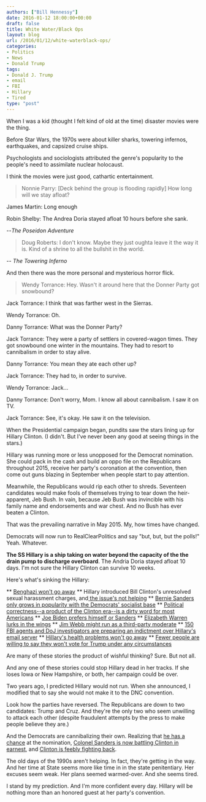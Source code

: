```yaml
---
authors: ["Bill Hennessy"]
date: 2016-01-12 18:00:00+00:00
draft: false
title: White Water/Black Ops
layout: blog
url: /2016/01/12/white-waterblack-ops/
categories:
- Politics
- News
- Donald Trump
tags:
- Donald J. Trump
- email
- FBI
- Hillary
- Tired
type: "post"
---
```




When I was a kid (thought I felt kind of old at the time) disaster movies were the thing.

Before Star Wars, the 1970s were about killer sharks, towering infernos, earthquakes, and capsized cruise ships.

Psychologists and sociologists attributed the genre's popularity to the people's need to assimilate nuclear holocaust.

I think the movies were just good, cathartic entertainment.


> Nonnie Parry: [Deck behind the group is flooding rapidly] How long will we stay afloat?

James Martin: Long enough

Robin Shelby: The Andrea Doria stayed afloat 10 hours before she sank.

--_The Poseidon Adventure_










> Doug Roberts: I don't know. Maybe they just oughta leave it the way it is. Kind of a shrine to all the bullshit in the world.

-- _The Towering Inferno_



And then there was the more personal and mysterious horror flick.



> Wendy Torrance: Hey. Wasn't it around here that the Donner Party got snowbound?

Jack Torrance: I think that was farther west in the Sierras.

Wendy Torrance: Oh.

Danny Torrance: What was the Donner Party?

Jack Torrance: They were a party of settlers in covered-wagon times. They got snowbound one winter in the mountains. They had to resort to cannibalism in order to stay alive.

Danny Torrance: You mean they ate each other up?

Jack Torrance: They had to, in order to survive.

Wendy Torrance: Jack...

Danny Torrance: Don't worry, Mom. I know all about cannibalism. I saw it on TV.

Jack Torrance: See, it's okay. He saw it on the television.



When the Presidential campaign began, pundits saw the stars lining up for Hillary Clinton. (I didn't. But I've never been any good at seeing things in the stars.)

Hillary was running more or less unopposed for the Democrat nomination. She could pack in the cash and build an oppo file on the Republicans throughout 2015, receive her party's coronation at the convention, then come out guns blazing in September when people start to pay attention.

Meanwhile, the Republicans would rip each other to shreds. Seventeen candidates would make fools of themselves trying to tear down the heir-apparent, Jeb Bush. In vain, because Jeb Bush was invincible with his family name and endorsements and war chest. And no Bush has ever beaten a Clinton.

That was the prevailing narrative in May 2015. My, how times have changed.

Democrats will now run to RealClearPolitics and say "but, but, but the polls!" Yeah. Whatever.

**The SS Hillary is a ship taking on water beyond the capacity of the the drain pump to discharge overboard**. The Andria Doria stayed afloat 10 days. I'm not sure the Hillary Clinton can survive 10 weeks.

Here's what's sinking the Hillary:




** [Benghazi won't go away](https://www.newsbusters.org/blogs/nb/kyle-drennen/2016/01/11/andrea-mitchell-fears-benghazi-movie-conspiracy-theories-will-hurt)
** Hillary introduced Bill Clinton's unresolved sexual harassment charges, and[ the issue's not helping](https://hotair.com/archives/2016/01/04/hillary-heckled-again-by-rape-survivor-over-bills-er-history-with-women/)
** [Bernie Sanders only grows in popularity with the Democrats' socialist base](https://www.wnd.com/2016/01/what-bernie-the-donald-portend/)
** [Political correctness--a product of the Clinton era--is a dirty word for most Americans](https://hennessysview.com/2016/01/11/bill-cosby-should-ask-for-change-of-venue-to-cologne-germany/)
** [Joe Biden prefers himself or Sanders](https://www.cnn.com/2016/01/11/politics/joe-biden-bernie-sanders-hillary-clinton-income-inequality/index.html)
** [Elizabeth Warren lurks in the wings](https://www.breitbart.com/video/2016/01/11/mary-matalin/)
** [Jim Webb might run as a third-party moderate](https://observer.com/2015/10/jim-webb-says-hes-seriously-looking-at-a-third-party-run/)
** [150 FBI agents and DoJ investigators are preparing an indictment over Hillary's email server](https://www.washingtonexaminer.com/clinton-foundation-probe-is-months-old-former-attorney/article/2580136)
** [Hillary's health problems won't go away](https://www.breitbart.com/big-government/2016/01/06/law-enforcement-officials-medical-professionals-theres-something-seriously-wrong-hillary-clintons-health/)
** [Fewer people are willing to say they won't vote for Trump under any circumstances](https://www.redstate.com/2016/01/09/report-20-trumps-supporters-may-disaffected-democrats/)


Are many of these stories the product of wishful thinking? Sure. But not all.

And any one of these stories could stop Hillary dead in her tracks. If she loses Iowa or New Hampshire, or both, her campaign could be over.

Two years ago, I predicted Hillary would not run. When she announced, I modified that to say she would not make it to the DNC convention.

Look how the parties have reversed. The Republicans are down to two candidates: Trump and Cruz. And they're the only two who seem unwilling to attack each other (despite fraudulent attempts by the press to make people believe they are.)

And the Democrats are cannibalizing their own. Realizing that [he has a chance](https://www.cbsnews.com/news/bernie-sanders-hillary-clinton-is-attacking-because-shes-panicky/) at the nomination, [Colonel Sanders is now battling Clinton in earnest](https://www.nytimes.com/2016/01/06/us/politics/bernie-sanders-attacks-hillary-clinton-over-regulating-wall-street.html?_r=0), and [Clinton is feebly fighting back](https://www.huffingtonpost.com/h-a-goodman/clinton-attacks-bernie-sanders-on-guns-_b_8952808.html).

The old days of the 1990s aren't helping. In fact, they're getting in the way. And her time at State seems more like time in in the state penitentiary. Her excuses seem weak. Her plans seemed warmed-over. And she seems tired.

I stand by my prediction. And I'm more confident every day. Hillary will be nothing more than an honored guest at her party's convention.


